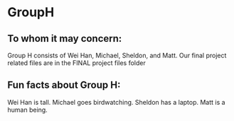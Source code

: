 # GroupH

## To whom it may concern:
Group H consists of Wei Han, Michael, Sheldon, and Matt. Our final project related files are in the FINAL project files folder

## Fun facts about Group H:
Wei Han is tall.
Michael goes birdwatching.
Sheldon has a laptop.
Matt is a human being.

